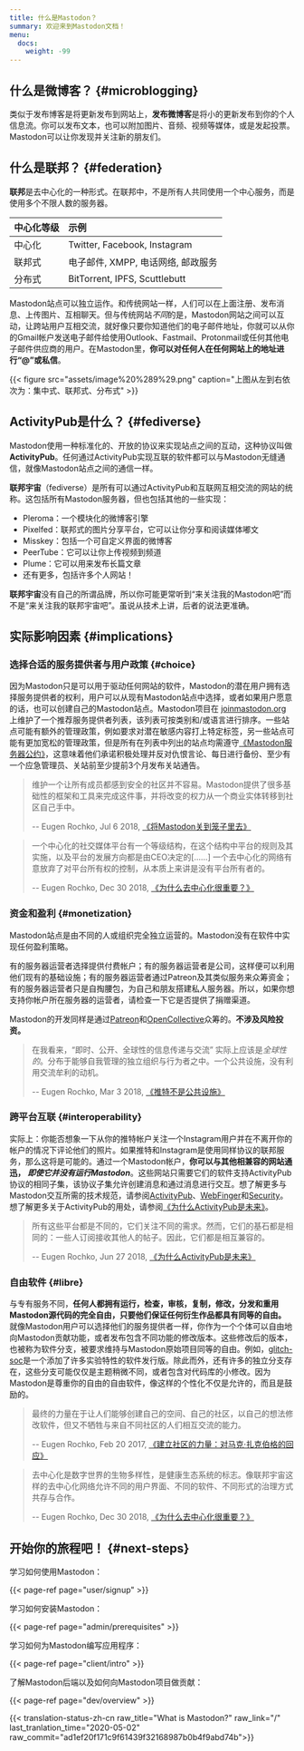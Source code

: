 ```yaml
---
title: 什么是Mastodon？
summary: 欢迎来到Mastodon文档！
menu:
  docs:
    weight: -99
---
```


## 什么是微博客？ {#microblogging}

类似于发布博客是将更新发布到网站上，**发布微博客**是将小的更新发布到你的个人信息流。你可以发布文本，也可以附加图片、音频、视频等媒体，或是发起投票。Mastodon可以让你发现并关注新的朋友们。

## 什么是联邦？ {#federation}

**联邦**是去中心化的一种形式。在联邦中，不是所有人共同使用一个中心服务，而是使用多个不限人数的服务器。

| 中心化等级 | 示例 |
| :--- | :--- |
| 中心化 | Twitter, Facebook, Instagram |
| 联邦式 | 电子邮件, XMPP, 电话网络, 邮政服务 |
| 分布式 | BitTorrent, IPFS, Scuttlebutt |

Mastodon站点可以独立运作。和传统网站一样，人们可以在上面注册、发布消息、上传图片、互相聊天。但与传统网站*不同*的是，Mastodon网站之间可以互动，让跨站用户互相交流，就好像只要你知道他们的电子邮件地址，你就可以从你的Gmail帐户发送电子邮件给使用Outlook、Fastmail、Protonmail或任何其他电子邮件供应商的用户。在Mastodon里，**你可以对任何人在任何网站上的地址进行“@”或私信**。

{{< figure src="assets/image%20%289%29.png" caption="上图从左到右依次为：集中式、联邦式、分布式" >}}

## ActivityPub是什么？ {#fediverse}

Mastodon使用一种标准化的、开放的协议来实现站点之间的互动，这种协议叫做**ActivityPub**。任何通过ActivityPub实现互联的软件都可以与Mastodon无缝通信，就像Mastodon站点之间的通信一样。

**联邦宇宙**（fediverse）是所有可以通过ActivityPub和互联网互相交流的网站的统称。这包括所有Mastodon服务器，但也包括其他的一些实现：

* Pleroma：一个模块化的微博客引擎
* Pixelfed：联邦式的图片分享平台，它可以让你分享和阅读媒体嘟文
* Misskey：包括一个可自定义界面的微博客
* PeerTube：它可以让你上传视频到频道
* Plume：它可以用来发布长篇文章
* 还有更多，包括许多个人网站！

**联邦宇宙**没有自己的所谓品牌，所以你可能更常听到“来关注我的Mastodon吧”而不是“来关注我的联邦宇宙吧”。虽说从技术上讲，后者的说法更准确。

## 实际影响因素 {#implications}

### 选择合适的服务提供者与用户政策 {#choice}

因为Mastodon只是可以用于驱动任何网站的软件，Mastodon的潜在用户拥有选择服务提供者的权利，用户可以从现有Mastodon站点中选择，或者如果用户愿意的话，也可以创建自己的Mastodon站点。Mastodon项目在 [joinmastodon.org](https://joinmastodon.org) 上维护了一个推荐服务提供者列表，该列表可按类别和/或语言进行排序。一些站点可能有额外的管理政策，例如要求对潜在敏感内容打上特定标签，另一些站点可能有更加宽松的管理政策，但是所有在列表中列出的站点均需遵守[《Mastodon服务器公约》](https://joinmastodon.org/covenant)，这意味着他们承诺积极处理并反对仇恨言论、每日进行备份、至少有一个应急管理员、关站前至少提前3个月发布关站通告。

> 维护一个让所有成员都感到安全的社区并不容易。Mastodon提供了很多基础性的框架和工具来完成这件事，并将改变的权力从一个商业实体转移到社区自己手中。
>
> -- Eugen Rochko, Jul 6 2018, [《将Mastodon关到笼子里去》](https://blog.joinmastodon.org/2018/07/cage-the-mastodon/)

> 一个中心化的社交媒体平台有一个等级结构，在这个结构中平台的规则及其实施，以及平台的发展方向都是由CEO决定的[……] 一个去中心化的网络有意放弃了对平台所有权的控制，从本质上来讲是没有平台所有者的。
>
> -- Eugen Rochko, Dec 30 2018, [《为什么去中心化很重要？》](https://blog.joinmastodon.org/2018/12/why-does-decentralization-matter/)

### 资金和盈利 {#monetization}

Mastodon站点是由不同的人或组织完全独立运营的。Mastodon没有在软件中实现任何盈利策略。

有的服务器运营者选择提供付费帐户；有的服务器运营者是公司，这样便可以利用他们现有的基础设施；有的服务器运营者通过Patreon及其类似服务来众筹资金；有的服务器运营者只是自掏腰包，为自己和朋友搭建私人服务器。所以，如果你想支持你帐户所在服务器的运营者，请检查一下它是否提供了捐赠渠道。

Mastodon的开发同样是通过[Patreon](https://patreon.com/mastodon)和[OpenCollective](https://opencollective.com/mastodon)众筹的。**不涉及风险投资。**

> 在我看来，“即时、公开、全球性的信息传递与交流” 实际上应该是*全球性的*。分布于能够自我管理的独立组织与行为者之中。一个公共设施，没有利用交流牟利的动机。
>
> -- Eugen Rochko, Mar 3 2018, [《推特不是公共设施》](https://blog.joinmastodon.org/2018/03/twitter-is-not-a-public-utility/)

### 跨平台互联 {#interoperability}

实际上：你能否想象一下从你的推特帐户关注一个Instagram用户并在不离开你的帐户的情况下评论他们的照片。如果推特和Instagram是使用同样协议的联邦服务，那么这将是可能的。通过一个Mastodon帐户，**你可以与其他相兼容的网站通迅，** _**即使它并没有运行Mastodon**_。这些网站只需要它们的软件支持ActivityPub协议的相同子集，该协议子集允许创建消息和通过消息进行交互。想了解更多与Mastodon交互所需的技术规范，请参阅[ActivityPub](spec/activitypub)、[WebFinger](spec/webfinger)和[Security](spec/security)。想了解更多关于ActivityPub的用处，请参阅[《为什么ActivityPub是未来》](https://blog.joinmastodon.org/2018/06/why-activitypub-is-the-future/)。

> 所有这些平台都是不同的，它们关注不同的需求。然而，它们的基石都是相同的：一些人订阅接收其他人的帖子。因此，它们都是相互兼容的。
>
> -- Eugen Rochko, Jun 27 2018, [《为什么ActivityPub是未来》](https://blog.joinmastodon.org/2018/06/why-activitypub-is-the-future/)

### 自由软件 {#libre}

与专有服务不同，**任何人都拥有运行，检查，审核，复制，修改，分发和重用Mastodon源代码的完全自由，只要他们保证任何衍生作品都具有同等的自由。** 就像Mastodon用户可以选择他们的服务提供者一样，你作为一个个体可以自由地向Mastodon贡献功能，或者发布包含不同功能的修改版本。这些修改后的版本，也被称为软件分支，被要求维持与Mastodon原始项目同等的自由。例如，[glitch-soc](https://glitch-soc.github.io/docs/)是一个添加了许多实验特性的软件发行版。除此而外，还有许多的独立分支存在，这些分支可能仅仅是主题稍微不同，或者包含对代码库的小修改。因为Mastodon是尊重你的自由的自由软件，像这样的个性化不仅是允许的，而且是鼓励的。

> 最终的力量在于让人们能够创建自己的空间、自己的社区，以自己的想法修改软件，但又不牺牲与来自不同社区的人们相互交流的能力。
>
> -- Eugen Rochko, Feb 20 2017, [《建立社区的力量：对马克·扎克伯格的回应》](https://blog.joinmastodon.org/2017/02/the-power-to-build-communities/)

> 去中心化是数字世界的生物多样性，是健康生态系统的标志。像联邦宇宙这样的去中心化网络允许不同的用户界面、不同的软件、不同形式的治理方式共存与合作。
>
> -- Eugen Rochko, Dec 30 2018, [《为什么去中心化很重要？》](https://blog.joinmastodon.org/2018/12/why-does-decentralization-matter/)

## 开始你的旅程吧！ {#next-steps}

学习如何使用Mastodon：

{{< page-ref page="user/signup" >}}

学习如何安装Mastodon：

{{< page-ref page="admin/prerequisites" >}}

学习如何为Mastodon编写应用程序：

{{< page-ref page="client/intro" >}}

了解Mastodon后端以及如何向Mastodon项目做贡献：

{{< page-ref page="dev/overview" >}}

{{< translation-status-zh-cn raw_title="What is Mastodon?" raw_link="/" last_tranlation_time="2020-05-02" raw_commit="ad1ef20f171c9f61439f32168987b0b4f9abd74b">}}
